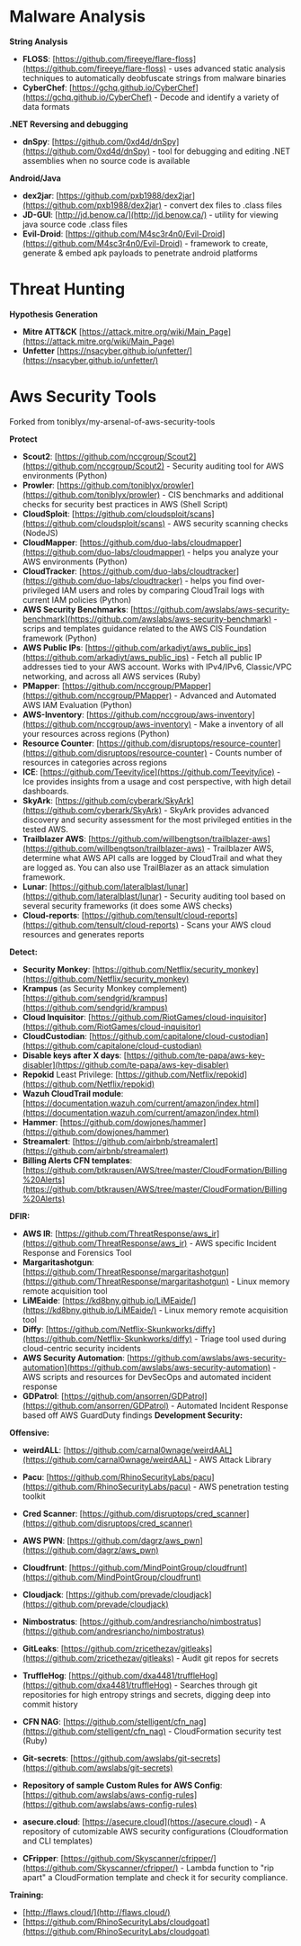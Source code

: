 # Malware Analysis

**String Analysis**

* **FLOSS**: [https://github.com/fireeye/flare-floss](https://github.com/fireeye/flare-floss) - uses advanced static analysis techniques to automatically deobfuscate strings from malware binaries
* **CyberChef**: [https://gchq.github.io/CyberChef](https://gchq.github.io/CyberChef) - Decode and identify a variety of data formats

**.NET Reversing and debugging**
* **dnSpy**: [https://github.com/0xd4d/dnSpy](https://github.com/0xd4d/dnSpy) - tool for debugging and editing .NET assemblies when no source code is available

**Android/Java**
* **dex2jar**: [https://github.com/pxb1988/dex2jar](https://github.com/pxb1988/dex2jar) - convert dex files to .class files
* **JD-GUI**: [http://jd.benow.ca/](http://jd.benow.ca/) - utility for viewing java source code .class files
* **Evil-Droid**: [https://github.com/M4sc3r4n0/Evil-Droid](https://github.com/M4sc3r4n0/Evil-Droid) - framework to create, generate & embed apk payloads to penetrate android platforms

# Threat Hunting

**Hypothesis Generation**

* **Mitre ATT&CK** [https://attack.mitre.org/wiki/Main_Page](https://attack.mitre.org/wiki/Main_Page)
* **Unfetter** [https://nsacyber.github.io/unfetter/](https://nsacyber.github.io/unfetter/)


# Aws Security Tools 
Forked from toniblyx/my-arsenal-of-aws-security-tools

**Protect**

* **Scout2**: [https://github.com/nccgroup/Scout2](https://github.com/nccgroup/Scout2) - Security auditing tool for AWS environments (Python)
* **Prowler**: [https://github.com/toniblyx/prowler](https://github.com/toniblyx/prowler) - CIS benchmarks and additional checks for security best practices in AWS (Shell Script)
* **CloudSploit**: [https://github.com/cloudsploit/scans](https://github.com/cloudsploit/scans) - AWS security scanning checks (NodeJS)
* **CloudMapper**: [https://github.com/duo-labs/cloudmapper](https://github.com/duo-labs/cloudmapper) - helps you analyze your AWS environments (Python)
* **CloudTracker**: [https://github.com/duo-labs/cloudtracker](https://github.com/duo-labs/cloudtracker) - helps you find over-privileged IAM users and roles by comparing CloudTrail logs with current IAM policies (Python)
* **AWS Security Benchmarks**: [https://github.com/awslabs/aws-security-benchmark](https://github.com/awslabs/aws-security-benchmark) - scrips and templates guidance related to the AWS CIS Foundation framework (Python)
* **AWS Public IPs**: [https://github.com/arkadiyt/aws_public_ips](https://github.com/arkadiyt/aws_public_ips) - Fetch all public IP addresses tied to your AWS account. Works with IPv4/IPv6, Classic/VPC networking, and across all AWS services (Ruby)
* **PMapper**: [https://github.com/nccgroup/PMapper](https://github.com/nccgroup/PMapper) - Advanced and Automated AWS IAM Evaluation (Python)
* **AWS-Inventory**: [https://github.com/nccgroup/aws-inventory](https://github.com/nccgroup/aws-inventory) - Make a inventory of all your resources across regions (Python)
* **Resource Counter**: [https://github.com/disruptops/resource-counter](https://github.com/disruptops/resource-counter) - Counts number of resources in categories across regions
* **ICE**: [https://github.com/Teevity/ice](https://github.com/Teevity/ice) - Ice provides insights from a usage and cost perspective, with high detail dashboards.
* **SkyArk**: [https://github.com/cyberark/SkyArk](https://github.com/cyberark/SkyArk) - SkyArk provides advanced discovery and security assessment for the most privileged entities in the tested AWS. 
* **Trailblazer AWS**: [https://github.com/willbengtson/trailblazer-aws](https://github.com/willbengtson/trailblazer-aws) - Trailblazer AWS, determine what AWS API calls are logged by CloudTrail and what they are logged as. You can also use TrailBlazer as an attack simulation framework.
* **Lunar**: [https://github.com/lateralblast/lunar](https://github.com/lateralblast/lunar) - Security auditing tool based on several security frameworks (it does some AWS checks)
* **Cloud-reports**: [https://github.com/tensult/cloud-reports](https://github.com/tensult/cloud-reports) - Scans your AWS cloud resources and generates reports


**Detect:**

* **Security Monkey**: [https://github.com/Netflix/security_monkey](https://github.com/Netflix/security_monkey)
* **Krampus** (as Security Monkey complement) [https://github.com/sendgrid/krampus](https://github.com/sendgrid/krampus)
* **Cloud Inquisitor**: [https://github.com/RiotGames/cloud-inquisitor](https://github.com/RiotGames/cloud-inquisitor)
* **CloudCustodian**: [https://github.com/capitalone/cloud-custodian](https://github.com/capitalone/cloud-custodian)
* **Disable keys after X days**: [https://github.com/te-papa/aws-key-disabler](https://github.com/te-papa/aws-key-disabler)
* **Repokid** Least Privilege: [https://github.com/Netflix/repokid](https://github.com/Netflix/repokid)
* **Wazuh CloudTrail module**: [https://documentation.wazuh.com/current/amazon/index.html](https://documentation.wazuh.com/current/amazon/index.html)
* **Hammer**: [https://github.com/dowjones/hammer](https://github.com/dowjones/hammer)
* **Streamalert**: [https://github.com/airbnb/streamalert](https://github.com/airbnb/streamalert)
* **Billing Alerts CFN templates**: [https://github.com/btkrausen/AWS/tree/master/CloudFormation/Billing%20Alerts](https://github.com/btkrausen/AWS/tree/master/CloudFormation/Billing%20Alerts)

**DFIR:**

* **AWS IR**: [https://github.com/ThreatResponse/aws_ir](https://github.com/ThreatResponse/aws_ir) - AWS specific Incident Response and Forensics Tool
* **Margaritashotgun**: [https://github.com/ThreatResponse/margaritashotgun](https://github.com/ThreatResponse/margaritashotgun) - Linux memory remote acquisition tool
* **LiMEaide**: [https://kd8bny.github.io/LiMEaide/](https://kd8bny.github.io/LiMEaide/) - Linux memory remote acquisition tool
* **Diffy**: [https://github.com/Netflix-Skunkworks/diffy](https://github.com/Netflix-Skunkworks/diffy) - Triage tool used during cloud-centric security incidents
* **AWS Security Automation**: [https://github.com/awslabs/aws-security-automation](https://github.com/awslabs/aws-security-automation) - AWS scripts and resources for DevSecOps and automated incident response
* **GDPatrol**: [https://github.com/ansorren/GDPatrol](https://github.com/ansorren/GDPatrol) - Automated Incident Response based off AWS GuardDuty findings
**Development Security:**

**Offensive:**

* **weirdALL**: [https://github.com/carnal0wnage/weirdAAL](https://github.com/carnal0wnage/weirdAAL) - AWS Attack Library
* **Pacu**: [https://github.com/RhinoSecurityLabs/pacu](https://github.com/RhinoSecurityLabs/pacu) - AWS penetration testing toolkit
* **Cred Scanner**: [https://github.com/disruptops/cred_scanner](https://github.com/disruptops/cred_scanner)
* **AWS PWN**: [https://github.com/dagrz/aws_pwn](https://github.com/dagrz/aws_pwn)
* **Cloudfrunt**: [https://github.com/MindPointGroup/cloudfrunt](https://github.com/MindPointGroup/cloudfrunt)
* **Cloudjack**: [https://github.com/prevade/cloudjack](https://github.com/prevade/cloudjack)
* **Nimbostratus**: [https://github.com/andresriancho/nimbostratus](https://github.com/andresriancho/nimbostratus)
* **GitLeaks**: [https://github.com/zricethezav/gitleaks](https://github.com/zricethezav/gitleaks) - Audit git repos for secrets
* **TruffleHog**: [https://github.com/dxa4481/truffleHog](https://github.com/dxa4481/truffleHog) - Searches through git repositories for high entropy strings and secrets, digging deep into commit history

* **CFN NAG**: [https://github.com/stelligent/cfn_nag](https://github.com/stelligent/cfn_nag) -  CloudFormation security test (Ruby)
* **Git-secrets**: [https://github.com/awslabs/git-secrets](https://github.com/awslabs/git-secrets)
* **Repository of sample Custom Rules for AWS Config**: [https://github.com/awslabs/aws-config-rules](https://github.com/awslabs/aws-config-rules)
* **asecure.cloud**: [https://asecure.cloud](https://asecure.cloud) - A repository of cutomizable AWS security configurations (Cloudformation and CLI templates)
* **CFripper**: [https://github.com/Skyscanner/cfripper/](https://github.com/Skyscanner/cfripper/) - Lambda function to "rip apart" a CloudFormation template and check it for security compliance.


**Training:**

* [http://flaws.cloud/](http://flaws.cloud/)
* [https://github.com/RhinoSecurityLabs/cloudgoat](https://github.com/RhinoSecurityLabs/cloudgoat)
